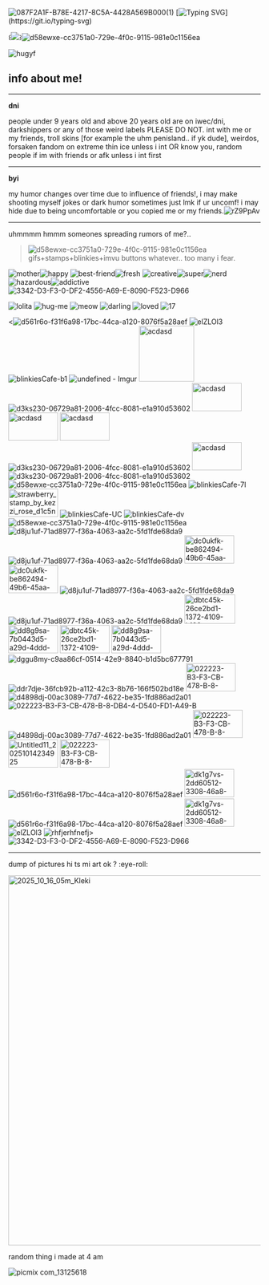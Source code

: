 
![087F2A1F-B78E-4217-8C5A-4428A569B000(1)](https://github.com/user-attachments/assets/4e85a83d-5b5c-420c-a697-7a2e1e0e2281)
[![Typing SVG](https://readme-typing-svg.demolab.com?font=Fira+Code&duration=4000&pause=1000&color=96536A&center=true&width=435&lines=internet+angel!+that's+me!;+im+your+spotlight+of+attention!;come+on!+its+not+a+dream+isnt+it?)](https://git.io/typing-svg)


꒰![](https://komarev.com/ghpvc/?username=blades-inmyhead&base=220&label=ur.angel&color=ad2e49&style=plastic)꒱![d58ewxe-cc3751a0-729e-4f0c-9115-981e0c1156ea](https://github.com/user-attachments/assets/283cb0c0-dafe-4b6f-ad59-5f5d3e7e9f7f)


![hugyf](https://github.com/user-attachments/assets/31c30db7-c572-4113-ac6a-a4d487a3eed1)

info about me!
---

---
**dni**

people under 9 years old and above 20 years old are on iwec/dni, darkshippers or any of those weird labels PLEASE DO NOT. int with me or my friends, troll skins [for example the uhm penisland.. if yk dude], weirdos, forsaken fandom on extreme thin ice unless i int OR know you, random people if im with friends or afk unless i int first

---

**byi**

my humor changes over time due to influence of friends!,  i may make shooting myself jokes or dark humor sometimes just lmk if ur uncomf! i may hide due to being uncomfortable or you copied me or my friends.![rZ9PpAv](https://github.com/user-attachments/assets/98c976b6-d135-46a0-93cf-85f2b402b050)

---
uhmmmm hmmm someones spreading rumors of me?..






> ![d58ewxe-cc3751a0-729e-4f0c-9115-981e0c1156ea](https://github.com/user-attachments/assets/39f121c3-13b8-4a25-86fc-76a0dbe335c8) gifs+stamps+blinkies+imvu buttons whatever.. too many i fear.


![mother](https://github.com/user-attachments/assets/b9249687-8230-4cc7-9051-a5d5b8c8da37)![happy](https://github.com/user-attachments/assets/71de099e-9c1d-480a-9074-a663e5b15529)
![best-friend](https://github.com/user-attachments/assets/abfabd47-2daf-4301-9d64-26372b3171d1)![fresh](https://github.com/user-attachments/assets/46ea2d2a-93e0-4384-b7b8-2bee258d35c2)
![creative](https://github.com/user-attachments/assets/2d2ad496-dde8-4b2c-9670-9bda53f0ee3d)![super](https://github.com/user-attachments/assets/a3b260dc-6174-45a8-9865-1205746be544)![nerd](https://github.com/user-attachments/assets/79672904-0d1f-41dd-83ae-bb98de591a6c)
![hazardous](https://github.com/user-attachments/assets/aef34554-4e07-44f0-abe9-41b28ed3f9d0)![addictive](https://github.com/user-attachments/assets/af3e128c-a200-4e73-97c3-599cb1e69e3c)
![3342-D3-F3-0-DF2-4556-A69-E-8090-F523-D966](https://github.com/user-attachments/assets/a7f2ad38-232f-4c55-bb3c-51f8a7df600a)

![lolita](https://github.com/user-attachments/assets/5eabbffa-ff99-443a-9c91-8cdf28b9f79b)
![hug-me](https://github.com/user-attachments/assets/2a9f14e7-ba27-4834-b17b-dd3f9db10df3)
![meow](https://github.com/user-attachments/assets/fe17f372-70e0-46b3-9b46-acaaaec7cdf8)
![darling](https://github.com/user-attachments/assets/a1efe665-b3cc-4cb1-89c4-345ce24450f2)
![loved](https://github.com/user-attachments/assets/29692a87-1ffe-4caa-9646-57db82f3beac)
![17](https://github.com/user-attachments/assets/6c5e298c-800d-41c2-bd76-adfc5710c139)




<![d561r6o-f31f6a98-17bc-44ca-a120-8076f5a28aef](https://github.com/user-attachments/assets/481d5391-5a6d-4df1-b0d6-80e2d578d4f6)
![elZLOl3](https://github.com/user-attachments/assets/b87e27f1-ab1d-44c5-9654-6b64d24a68a1)
![blinkiesCafe-b1](https://github.com/user-attachments/assets/7d2d7fa7-5c5c-48c4-a0fa-5d8244ab0cf7)
![undefined - Imgur](https://github.com/user-attachments/assets/a1fedd5f-0a17-4587-b65b-1dbd699e7fff)
<img width="110" height="111" alt="acdasd" src="https://github.com/user-attachments/assets/4e314cc7-0b86-44a7-bd16-3a92df159f49" />
![d3ks230-06729a81-2006-4fcc-8081-e1a910d53602](https://github.com/user-attachments/assets/bf5dbf92-4dac-4878-8bf3-16a69107c72e)
<img width="99" height="56" alt="acdasd" src="https://github.com/user-attachments/assets/3c5c1694-9d77-4c9a-81dc-dec8d078b1b7" />
<img width="99" height="56" alt="acdasd" src="https://github.com/user-attachments/assets/0a031a26-aef3-4fe5-91ea-ec391b44570d" />
<img width="99" height="56" alt="acdasd" src="https://github.com/user-attachments/assets/11a93304-6870-4825-9328-b2b0c3702f26" />
![d3ks230-06729a81-2006-4fcc-8081-e1a910d53602](https://github.com/user-attachments/assets/032b6c19-4b94-4a05-9785-9e117ed7b349)
<img width="99" height="56" alt="acdasd" src="https://github.com/user-attachments/assets/06a43f48-f050-44e0-8788-53d8bfb88ceb" />
![d3ks230-06729a81-2006-4fcc-8081-e1a910d53602](https://github.com/user-attachments/assets/0cb34071-60a3-4587-8096-2f8d7e539052)
![d58ewxe-cc3751a0-729e-4f0c-9115-981e0c1156ea](https://github.com/user-attachments/assets/413c4b58-b7e8-425d-ba6d-b5f6ddb401a1)
![blinkiesCafe-7l](https://github.com/user-attachments/assets/8e16d15f-94d4-43a6-9fd8-74a0d99e0fbf)
<img width="99" height="56" alt="strawberry_stamp_by_kezzi_rose_d1c5nph-fullview" src="https://github.com/user-attachments/assets/a1b73dfe-6129-40aa-8eb7-ba831393bfa4" />
![blinkiesCafe-UC](https://github.com/user-attachments/assets/0ac5a3b6-c417-4695-8af4-e3a825e9755a)
![blinkiesCafe-dv](https://github.com/user-attachments/assets/8afb95cd-ee41-45b1-ad58-7d989e8c3a5d)
![d58ewxe-cc3751a0-729e-4f0c-9115-981e0c1156ea](https://github.com/user-attachments/assets/18a75799-1bfb-4ee6-8cc7-97768d88e2e9)
![d8ju1uf-71ad8977-f36a-4063-aa2c-5fd1fde68da9](https://github.com/user-attachments/assets/559f1430-9d38-421c-a107-75d306328897)
![d8ju1uf-71ad8977-f36a-4063-aa2c-5fd1fde68da9](https://github.com/user-attachments/assets/0c081e4e-79e2-4c35-aaaf-0defc239b4ad)
<img width="99" height="56" alt="dc0ukfk-be862494-49b6-45aa-a0bc-5b4a0c31d36d" src="https://github.com/user-attachments/assets/622e38f9-5241-4748-8d57-f8c34987594b" />
<img width="99" height="56" alt="dc0ukfk-be862494-49b6-45aa-a0bc-5b4a0c31d36d" src="https://github.com/user-attachments/assets/a878f1ae-3bc5-4ac3-b319-ca4ce3b99933" />
![d8ju1uf-71ad8977-f36a-4063-aa2c-5fd1fde68da9](https://github.com/user-attachments/assets/f5c247f2-f4d0-4cf1-a3cf-e4c3ddf9f4ad)
![d8ju1uf-71ad8977-f36a-4063-aa2c-5fd1fde68da9](https://github.com/user-attachments/assets/183d2a4f-b33f-4335-b059-b5f6304f0f62)
<img width="101" height="58" alt="dbtc45k-26ce2bd1-1372-4109-b186-675ad85f3d5d" src="https://github.com/user-attachments/assets/dbd1037a-9588-416d-a5fb-bfe7ee0193a8" />
<img width="99" height="56" alt="dd8g9sa-7b0443d5-a29d-4ddd-bafa-7eb928443849" src="https://github.com/user-attachments/assets/c88dd804-c6ae-437e-acf2-0e925b21efcd" />
<img width="99" height="56" alt="dbtc45k-26ce2bd1-1372-4109-b186-675ad85f3d5d" src="https://github.com/user-attachments/assets/6ea5a52c-c908-43f2-9129-7df2168cbead" />
<img width="99" height="56" alt="dd8g9sa-7b0443d5-a29d-4ddd-bafa-7eb928443849" src="https://github.com/user-attachments/assets/2cda08b3-1684-40c6-8ea1-00799da90786" />
![dggu8my-c9aa86cf-0514-42e9-8840-b1d5bc677791](https://github.com/user-attachments/assets/71336dcf-44b7-4d62-a39c-cbff0d9a77a7)
![ddr7dje-36fcb92b-a112-42c3-8b76-166f502bd18e](https://github.com/user-attachments/assets/eb12cddc-8200-41bb-acc3-de92db7b6166)
<img width="99" height="56" alt="022223-B3-F3-CB-478-B-8-DB4-4-D540-FD1-A49-B" src="https://github.com/user-attachments/assets/b268c1cb-42fc-4d6b-b388-12de34bf5370" />
![d4898dj-00ac3089-77d7-4622-be35-1fd886ad2a01](https://github.com/user-attachments/assets/49135805-c800-4567-b882-f5b3696d00c4)
![022223-B3-F3-CB-478-B-8-DB4-4-D540-FD1-A49-B](https://github.com/user-attachments/assets/eb49ef32-b402-4c00-93e3-bf92bae9932a)
![d4898dj-00ac3089-77d7-4622-be35-1fd886ad2a01](https://github.com/user-attachments/assets/9fc79901-ce98-46cf-a032-95255708ff2b)
<img width="99" height="56" alt="022223-B3-F3-CB-478-B-8-DB4-4-D540-FD1-A49-B" src="https://github.com/user-attachments/assets/49444d32-e756-4777-96cb-e28cb43d2325" />
<img width="99" height="56" alt="Untitled11_20251014234925" src="https://github.com/user-attachments/assets/40181d65-9637-4c73-8a54-20510ea2c3f5" />
<img width="99" height="56" alt="022223-B3-F3-CB-478-B-8-DB4-4-D540-FD1-A49-B" src="https://github.com/user-attachments/assets/bc463761-0dbe-4aca-b210-f3bb23d163f4" />
![d561r6o-f31f6a98-17bc-44ca-a120-8076f5a28aef](https://github.com/user-attachments/assets/12f678f9-96eb-4e40-9567-c8d6b2390ba0)
<img width="99" height="56" alt="dk1g7vs-2dd60512-3308-46a8-a8b2-8e5b4c4646cb" src="https://github.com/user-attachments/assets/3b74b52c-1117-4a90-9f6c-9f5105e5901d" />
![d561r6o-f31f6a98-17bc-44ca-a120-8076f5a28aef](https://github.com/user-attachments/assets/f4ac1114-1d41-4d7c-81c7-f9abc824e77b)
<img width="99" height="56" alt="dk1g7vs-2dd60512-3308-46a8-a8b2-8e5b4c4646cb" src="https://github.com/user-attachments/assets/3b072bdb-25d7-4e8e-a0c0-f355fddb3765" />
![elZLOl3](https://github.com/user-attachments/assets/f263bef5-7515-497d-93ac-214d5b3ebd8c)
![rhfjerhfnefj](https://github.com/user-attachments/assets/04e4f357-b472-43d4-9f9d-5ae760cbb610)>
![3342-D3-F3-0-DF2-4556-A69-E-8090-F523-D966](https://github.com/user-attachments/assets/3988b6a6-1060-42a3-9a37-d5c4c3e90718)

---
dump of pictures
hi ts mi art ok ? :eye-roll:

<img width="1265" height="738" alt="2025_10_16_05m_Kleki" src="https://github.com/user-attachments/assets/3c4d33f3-a8a4-4821-b9f9-2875281d09d5" />


random thing i made at 4 am

![picmix com_13125618](https://github.com/user-attachments/assets/f3d62ee0-0ecf-48a8-a416-a39d5dac6321)
